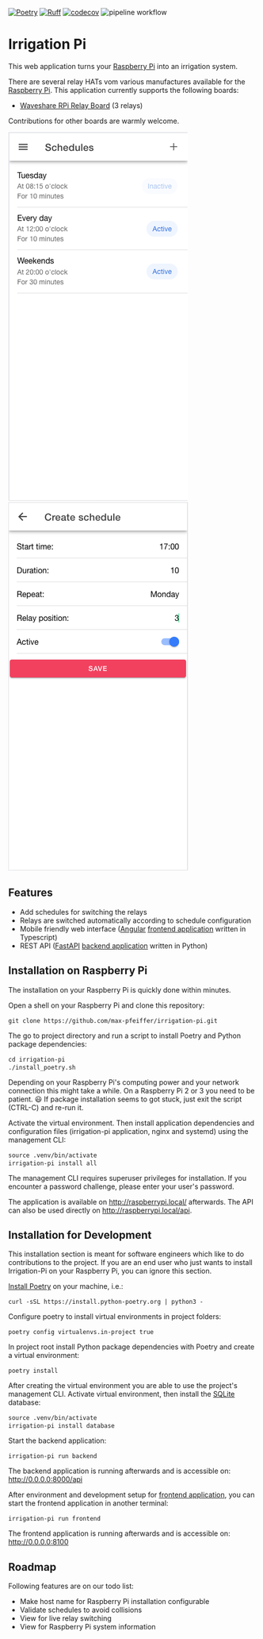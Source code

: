 [![Poetry](https://img.shields.io/endpoint?url=https://python-poetry.org/badge/v0.json)](https://python-poetry.org/)
[![Ruff](https://img.shields.io/endpoint?url=https://raw.githubusercontent.com/astral-sh/ruff/main/assets/badge/v2.json)](https://github.com/astral-sh/ruff)
[![codecov](https://codecov.io/gh/max-pfeiffer/irrigation-pi/graph/badge.svg?token=Tk9STeqlPn)](https://codecov.io/gh/max-pfeiffer/irrigation-pi)
![pipeline workflow](https://github.com/max-pfeiffer/irrigation-pi/actions/workflows/pipeline.yml/badge.svg)

# Irrigation Pi
This web application turns your [Raspberry Pi](https://www.raspberrypi.com/) into an irrigation system.

There are several relay HATs vom various manufactures available for the [Raspberry Pi](https://www.raspberrypi.com/).
This application currently supports the following boards:
* [Waveshare RPi Relay Board](https://www.waveshare.com/wiki/RPi_Relay_Board) (3 relays)

Contributions for other boards are warmly welcome.

![ui_schedule_list.png](ui_schedule_list.png)   ![ui_schedule_detail.png](ui_schedule_detail.png)

## Features
* Add schedules for switching the relays
* Relays are switched automatically according to schedule configuration
* Mobile friendly web interface ([Angular](https://angular.io/) [frontend application](frontend/README.md) written in Typescript)
* REST API ([FastAPI](https://fastapi.tiangolo.com/) [backend application](backend/README.md) written in Python)

## Installation on Raspberry Pi
The installation on your Raspberry Pi is quickly done within minutes.

Open a shell on your Raspberry Pi and clone this repository:
```shell
git clone https://github.com/max-pfeiffer/irrigation-pi.git
```

The go to project directory and run a script to install Poetry and Python package dependencies:
```shell
cd irrigation-pi
./install_poetry.sh
```
Depending on your Raspberry Pi's computing power and your network connection this might take a while.
On a Raspberry Pi 2 or 3 you need to be patient. :smiley: If package installation seems to got stuck,
just exit the script (CTRL-C) and re-run it.

Activate the virtual environment. Then install application dependencies and configuration files (irrigation-pi
application, nginx and systemd) using the management CLI:
```shell
source .venv/bin/activate
irrigation-pi install all
```
The management CLI requires superuser privileges for installation. If you encounter a password challenge, please enter your user's
password.

The application is available on http://raspberrypi.local/ afterwards. The API can also be used directly
on http://raspberrypi.local/api.


## Installation for Development
This installation section is meant for software engineers which like to do contributions to the project.
If you are an end user who just wants to install Irrigation-Pi on your Raspberry Pi, you can ignore this section. 

[Install Poetry](https://python-poetry.org/docs/#installation) on your machine, i.e.:
```shell
curl -sSL https://install.python-poetry.org | python3 -
```

Configure poetry to install virtual environments in project folders:
```shell
poetry config virtualenvs.in-project true
```

In project root install Python package dependencies with Poetry and create a virtual environment:
```shell
poetry install
```

After creating the virtual environment you are able to use the project's management CLI.
Activate virtual environment, then install the [SQLite](https://www.sqlite.org/) database:
```shell
source .venv/bin/activate
irrigation-pi install database
```

Start the backend application:
```shell
irrigation-pi run backend
```
The backend application is running afterwards and is accessible on: http://0.0.0.0:8000/api 

After environment and development setup for [frontend application](frontend/README.md), you can start the frontend application in another terminal:
```shell
irrigation-pi run frontend
```
The frontend application is running afterwards and is accessible on: http://0.0.0.0:8100

## Roadmap
Following features are on our todo list:
* Make host name for Raspberry Pi installation configurable
* Validate schedules to avoid collisions
* View for live relay switching
* View for Raspberry Pi system information
